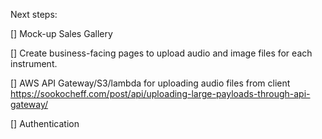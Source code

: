 Next steps:

[] Mock-up Sales Gallery

[] Create business-facing pages to upload audio and image files for each instrument.

[] AWS API Gateway/S3/lambda for uploading audio files from client https://sookocheff.com/post/api/uploading-large-payloads-through-api-gateway/

[] Authentication



